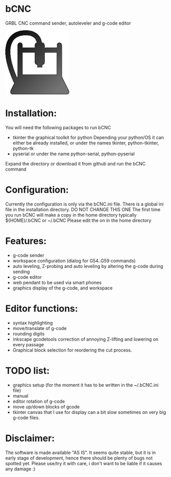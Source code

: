bCNC
====

GRBL CNC command sender, autoleveler and g-code editor

![bCNC screenshot](https://github.com/vlachoudis/bCNC/blob/master/bCNC.png)

Installation:
=============
You will need the following packages to run bCNC
- tkinter the graphical toolkit for python
  Depending your python/OS it can either be already installed,
  or under the names tkinter, python-tkinter, python-tk
- pyserial or under the name python-serial, python-pyserial

Expand the directory or download it from github
and run the bCNC command

Configuration:
==============
Currently the configuration is only via the bCNC.ini file.
There is a global ini file in the installation directory.
DO NOT CHANGE THIS ONE
The first time you run bCNC will make a copy in the home
directory typically ${HOME}/.bCNC  or ~/.bCNC
Please edit the on in the home directory

Features:
=========
- g-code sender
- workspace configuration (dialog for G54..G59 commands)
- auto leveling, Z-probing and auto leveling by altering the g-code during
  sending
- g-code editor
- web pendant to be used via smart phones
- graphics display of the g-code, and workspace

Editor functions:
=================
- syntax highlighting
- move/translate of g-code
- rounding digits
- inkscape gcodetools correction of annoying Z-lifting and lowering on every
  passage
- Graphical block selection for reordering the cut process.

TODO list:
==========
- graphics setup (for the moment it has to be written in the ~/.bCNC.ini file)
- manual
- editor rotation of g-code
- move up/down blocks of gcode
- tkinter canvas that I use for display can a bit slow sometimes on very big
  g-code files.

Disclaimer:
===========
  The software is made available "AS IS". It seems quite stable, but it is in
  early stage of development, hence there should be plenty of bugs not spotted
  yet. Please use/try it with care, i don't want to be liable if it causes any
  damage :)

